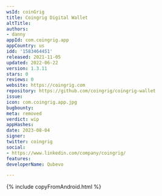 ```yaml
---
wsId: coinGrig
title: Coingrig Digital Wallet
altTitle: 
authors:
- danny
appId: com.coingrig.app
appCountry: us
idd: '1583464451'
released: 2021-11-05
updated: 2022-06-22
version: 1.3.11
stars: 0
reviews: 0
website: https://coingrig.com
repository: https://github.com/coingrig/coingrig-wallet
issue: 
icon: com.coingrig.app.jpg
bugbounty: 
meta: removed
verdict: wip
appHashes: 
date: 2023-08-04
signer: 
twitter: coingrig
social:
- https://www.linkedin.com/company/coingrig/
features: 
developerName: Qubevo

---
```


{% include copyFromAndroid.html %}

